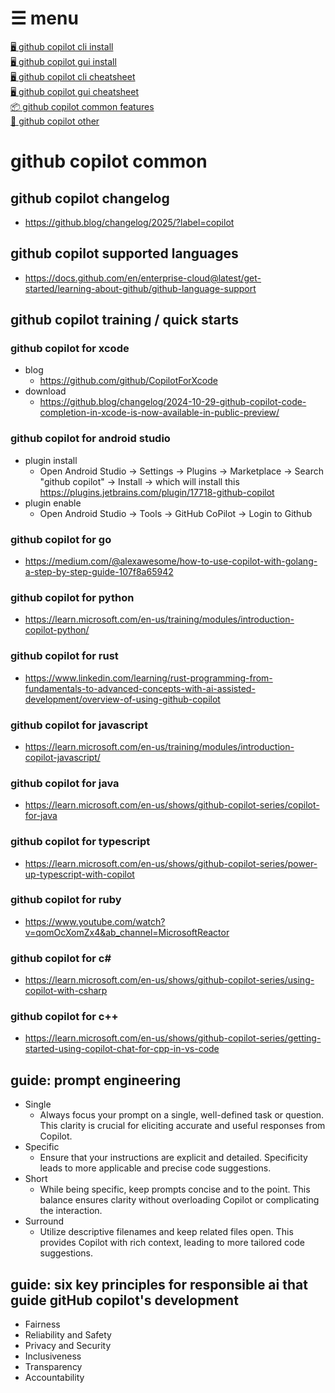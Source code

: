 # ☰ menu

[🖥️ github copilot cli install](0-1-github-copilot-cli-install.md)  
[🖥 github copilot gui install](0-2-github-copilot-gui-install.md)  
[🖥️ github copilot cli cheatsheet](1-1-github-copilot-cli-cheatsheet.md)  
[🖥 github copilot gui cheatsheet](1-2-github-copilot-gui-cheatsheet.md)  
[📦 github copilot common features](1-3-github-copilot-common.md)  
[🎯 github copilot other](2-1-github-copilot-other.md)

# github copilot common

## github copilot changelog

- https://github.blog/changelog/2025/?label=copilot

## github copilot supported languages

- https://docs.github.com/en/enterprise-cloud@latest/get-started/learning-about-github/github-language-support

## github copilot training / quick starts

### github copilot for xcode

- blog
  - https://github.com/github/CopilotForXcode
- download
  - https://github.blog/changelog/2024-10-29-github-copilot-code-completion-in-xcode-is-now-available-in-public-preview/
 
### github copilot for android studio

- plugin install
  - Open Android Studio -> Settings -> Plugins -> Marketplace -> Search "github copilot" -> Install -> which will install this https://plugins.jetbrains.com/plugin/17718-github-copilot
- plugin enable
  - Open Android Studio -> Tools -> GitHub CoPilot -> Login to Github
 
### github copilot for go

- https://medium.com/@alexawesome/how-to-use-copilot-with-golang-a-step-by-step-guide-107f8a65942

### github copilot for python

- https://learn.microsoft.com/en-us/training/modules/introduction-copilot-python/

### github copilot for rust

- https://www.linkedin.com/learning/rust-programming-from-fundamentals-to-advanced-concepts-with-ai-assisted-development/overview-of-using-github-copilot

### github copilot for javascript
  
- https://learn.microsoft.com/en-us/training/modules/introduction-copilot-javascript/

### github copilot for java

- https://learn.microsoft.com/en-us/shows/github-copilot-series/copilot-for-java

### github copilot for typescript

- https://learn.microsoft.com/en-us/shows/github-copilot-series/power-up-typescript-with-copilot

### github copilot for ruby

- https://www.youtube.com/watch?v=qomOcXomZx4&ab_channel=MicrosoftReactor

### github copilot for c#
  
- https://learn.microsoft.com/en-us/shows/github-copilot-series/using-copilot-with-csharp

### github copilot for c++

- https://learn.microsoft.com/en-us/shows/github-copilot-series/getting-started-using-copilot-chat-for-cpp-in-vs-code

## guide: prompt engineering

- Single
  - Always focus your prompt on a single, well-defined task or question. This clarity is crucial for eliciting accurate and useful responses from Copilot.
- Specific
  - Ensure that your instructions are explicit and detailed. Specificity leads to more applicable and precise code suggestions.
- Short
  - While being specific, keep prompts concise and to the point. This balance ensures clarity without overloading Copilot or complicating the interaction.
- Surround
  - Utilize descriptive filenames and keep related files open. This provides Copilot with rich context, leading to more tailored code suggestions.
 
## guide: six key principles for responsible ai that guide gitHub copilot's development

- Fairness
- Reliability and Safety
- Privacy and Security
- Inclusiveness
- Transparency
- Accountability
